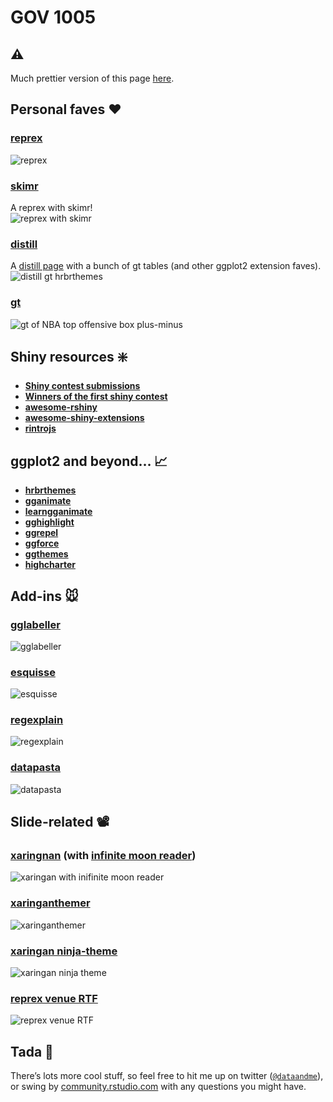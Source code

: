 GOV 1005
================

<style type = "text/css">
img {
max-width: 600px;
}
p.caption {
display: none;
}
</style>

## ⚠️

Much prettier version of this page
[here](https://connect.rstudioservices.com/content/282/gov1005.html).

## Personal faves ❤️

### [reprex](https://reprex.tidyverse.org/)

![reprex](https://i.imgur.com/kqhw14i.gif)

### [skimr](https://github.com/ropensci/skimr)

A reprex with skimr\!  
![reprex with skimr](https://i.imgur.com/eoxxnE3.gif)

### [distill](https://github.com/rstudio/distill)

A [distill
page](https://inspiring-babbage-762512.netlify.com/storytelling) with a
bunch of gt tables (and other ggplot2 extension faves). ![distill gt
hrbrthemes](https://i.imgur.com/ST3kg8e.png)

### [gt](https://github.com/rstudio/gt)

![gt of NBA top offensive box
plus-minus](https://i.imgur.com/2VkYy8v.png)

## Shiny resources ❇️

  - [**Shiny contest
    submissions**](https://community.rstudio.com/tags/shiny-contest)  
  - [**Winners of the first shiny
    contest**](https://blog.rstudio.com/2019/04/05/first-shiny-contest-winners/)  
  - [**awesome-rshiny**](https://github.com/grabear/awesome-rshiny)  
  - [**awesome-shiny-extensions**](https://github.com/nanxstats/awesome-shiny-extensions)  
  - [**rintrojs**](https://carlganz.github.io/rintrojs/)

## ggplot2 and beyond… 📈

  - [**hrbrthemes**](https://github.com/hrbrmstr/hrbrthemes)  
  - [**gganimate**](https://gganimate.com/)  
  - [**learngganimate**](https://github.com/ropenscilabs/learngganimate)  
  - [**gghighlight**](https://github.com/yutannihilation/gghighlight)  
  - [**ggrepel**](https://github.com/slowkow/ggrepel)  
  - [**ggforce**](https://github.com/thomasp85/ggforce)  
  - [**ggthemes**](https://yutannihilation.github.io/allYourFigureAreBelongToUs/ggthemes/)
  - [**highcharter**](https://github.com/jbkunst/highcharter)

## Add-ins 🐭

### [gglabeller](https://github.com/AliciaSchep/gglabeller)

![gglabeller](https://i.imgur.com/UNlD4Gh.gif)

### [esquisse](https://github.com/dreamRs/esquisse)

![esquisse](https://i.imgur.com/67ltRlm.gif)

### [regexplain](https://github.com/gadenbuie/regexplain)

![regexplain](https://i.imgur.com/IUQq3XA.gif)

### [datapasta](https://github.com/MilesMcBain/datapasta)

![datapasta](https://i.imgur.com/0IWYtqT.gif)

## Slide-related 📽

### [xaringnan](https://github.com/yihui/xaringan) (with [infinite moon reader](https://yihui.name/en/2019/02/ultimate-inf-mr/))

![xaringan with inifinite moon reader](https://i.imgur.com/7XXnzd4.gif)

### [xaringanthemer](https://www.garrickadenbuie.com/project/xaringanthemer/)

![xaringanthemer](https://i.imgur.com/XGnUkB7.gif)

### [xaringan ninja-theme](https://github.com/emitanaka/ninja-theme)

![xaringan ninja theme](https://i.imgur.com/N0qto2D.gif)

### [reprex venue RTF](https://reprex.tidyverse.org/articles/articles/rtf.html)

![reprex venue RTF](https://i.imgur.com/jXZJHUP.gif)

## Tada 🎉

There’s lots more cool stuff, so feel free to hit me up on twitter
([`@dataandme`](https://twitter.com/dataandme)), or swing by
[community.rstudio.com](https://community.rstudio.com/) with any
questions you might have.
